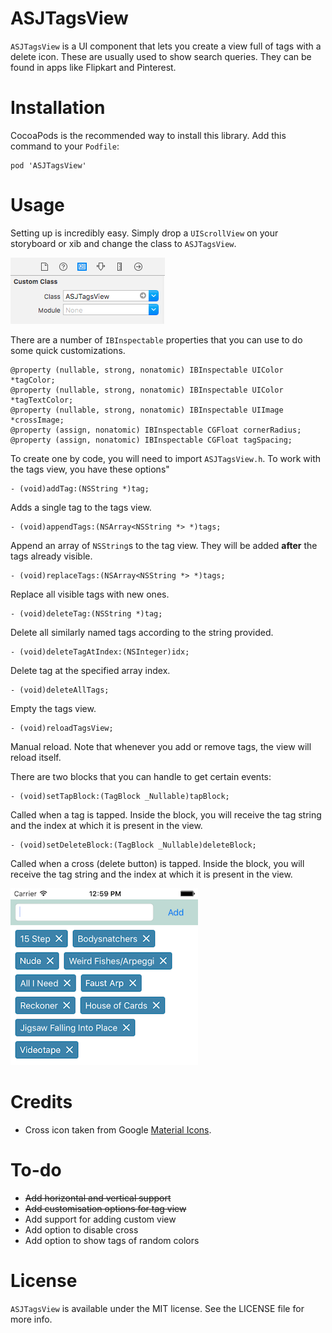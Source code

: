 # ASJTagsView

`ASJTagsView` is a UI component that lets you create a view full of tags with a delete icon. These are usually used to show search queries. They can be found in apps like Flipkart and Pinterest.

# Installation

CocoaPods is the recommended way to install this library. Add this command to your `Podfile`:

```
pod 'ASJTagsView'
```

# Usage

Setting up is incredibly easy. Simply drop a `UIScrollView` on your storyboard or xib and change the class to `ASJTagsView`.

![alt tag](Images/CustomClass.png)

There are a number of `IBInspectable` properties that you can use to do some quick customizations.

```objc
@property (nullable, strong, nonatomic) IBInspectable UIColor *tagColor;
@property (nullable, strong, nonatomic) IBInspectable UIColor *tagTextColor;
@property (nullable, strong, nonatomic) IBInspectable UIImage *crossImage;
@property (assign, nonatomic) IBInspectable CGFloat cornerRadius;
@property (assign, nonatomic) IBInspectable CGFloat tagSpacing;
```

To create one by code, you will need to import `ASJTagsView.h`. To work with the tags view, you have these options"

```objc
- (void)addTag:(NSString *)tag;
```
Adds a single tag to the tags view.

```objc
- (void)appendTags:(NSArray<NSString *> *)tags;
```
Append an array of `NSString`s to the tag view. They will be added **after** the tags already visible.

```objc
- (void)replaceTags:(NSArray<NSString *> *)tags;
```
Replace all visible tags with new ones.

```objc
- (void)deleteTag:(NSString *)tag;
```
Delete all similarly named tags according to the string provided.

```objc
- (void)deleteTagAtIndex:(NSInteger)idx;
```
Delete tag at the specified array index.

```objc
- (void)deleteAllTags;
```
Empty the tags view.

```objc
- (void)reloadTagsView;
```
Manual reload. Note that whenever you add or remove tags, the view will reload itself.

There are two blocks that you can handle to get certain events:

```objc
- (void)setTapBlock:(TagBlock _Nullable)tapBlock;
```
Called when a tag is tapped. Inside the block, you will receive the tag string and the index at which it is present in the view.

```objc
- (void)setDeleteBlock:(TagBlock _Nullable)deleteBlock;
```
Called when a cross (delete button) is tapped. Inside the block, you will receive the tag string and the index at which it is present in the view.

![alt tag](Images/Screenshot.png)

# Credits

- Cross icon taken from Google [Material Icons](https://design.google.com/icons/#ic_clear).

# To-do

- ~~Add horizontal and vertical support~~
- ~~Add customisation options for tag view~~
- Add support for adding custom view
- Add option to disable cross
- Add option to show tags of random colors

# License

`ASJTagsView` is available under the MIT license. See the LICENSE file for more info.

